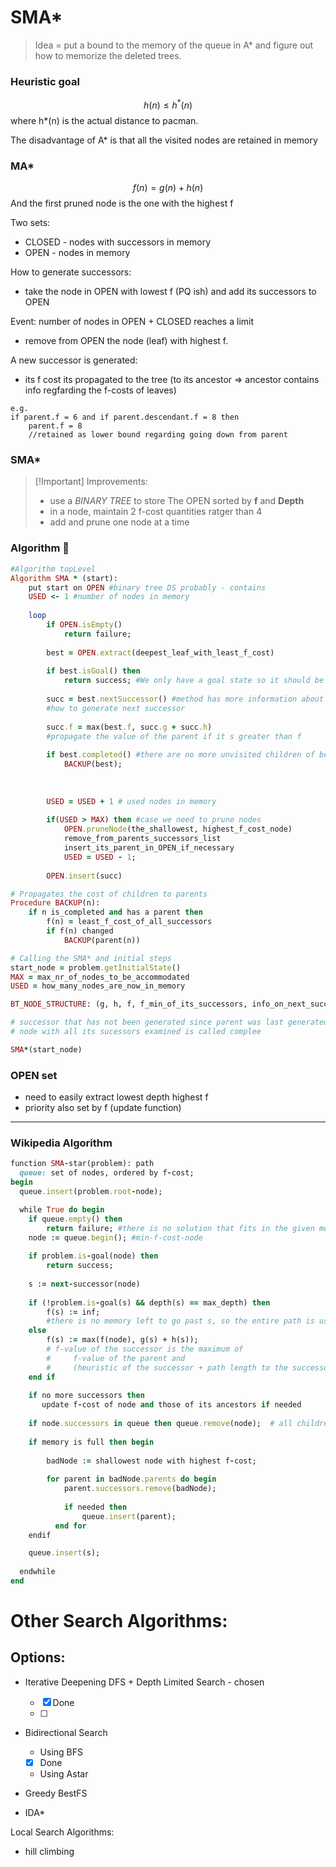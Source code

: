 # SMA*

> Idea = put a bound to the memory of the queue in A* and figure out how to memorize the deleted trees.

### Heuristic goal 
$$h(n) \le h^*(n)$$ where h*(n) is the actual distance to pacman.

The disadvantage of A* is that all the visited nodes are retained in memory

### MA*
$$f(n)=g(n)+h(n)$$
And the first pruned node is the one with the highest f

Two sets:
- CLOSED - nodes with successors in memory
- OPEN - nodes in memory

How to generate successors:
- take the node in OPEN with lowest f (PQ ish) and add its successors to OPEN

Event: number of nodes in OPEN + CLOSED reaches a limit
- remove from OPEN the node (leaf) with highest f. 

A new successor is generated:
- its f cost its propagated to the tree (to its ancestor $\Rightarrow$ ancestor contains info regfarding the f-costs of leaves)
```
e.g. 
if parent.f = 6 and if parent.descendant.f = 8 then
	parent.f = 8 
	//retained as lower bound regarding going down from parent
```


### SMA*
> [!Important] Improvements:
> - use a *BINARY TREE* to store The OPEN sorted by **f** and **Depth**
> - in a node, maintain 2 f-cost quantities ratger than 4
> - add and prune one node at a time

### Algorithm 🤔

```ruby
#Algorithm topLevel
Algorithm SMA * (start):
	put start on OPEN #binary tree DS probably - contains
	USED <- 1 #number of nodes in memory
	
	loop
		if OPEN.isEmpty() 
			return failure;
			
		best = OPEN.extract(deepest_leaf_with_least_f_cost)
	
		if best.isGoal() then
			return success; #We only have a goal state so it should be fine
	
		succ = best.nextSuccessor() #method has more information about
		#how to generate next successor
		
		succ.f = max(best.f, succ.g + succ.h) 
		#propagate the value of the parent if it s greater than f
	
		if best.completed() #there are no more unvisited children of best
			BACKUP(best);
	
		 
	
		USED = USED + 1 # used nodes in memory
	
		if(USED > MAX) then #case we need to prune nodes
			OPEN.pruneNode(the_shallowest, highest_f_cost_node)
			remove_from_parents_successors_list
			insert_its_parent_in_OPEN_if_necessary
			USED = USED - 1;
	
		OPEN.insert(succ)

# Propagates the cost of children to parents
Procedure BACKUP(n):
	if n is_completed and has a parent then
		f(n) = least_f_cost_of_all_successors
		if f(n) changed
			BACKUP(parent(n))
```

```ruby
# Calling the SMA* and initial steps
start_node = problem.getInitialState()
MAX = max_nr_of_nodes_to_be_accommodated
USED = how_many_nodes_are_now_in_memory

BT_NODE_STRUCTURE: (g, h, f, f_min_of_its_successors, info_on_next_successor_to_be_generated)

# successor that has not been generated since parent was last generated = unexamined
# node with all its sucessors examined is called complee

SMA*(start_node)
```

### OPEN set
- need to easily extract lowest depth highest f
- priority also set by f (update function)

---

### Wikipedia Algorithm
```ruby
function SMA-star(problem): path
  queue: set of nodes, ordered by f-cost;
begin
  queue.insert(problem.root-node);

  while True do begin
    if queue.empty() then 
	    return failure; #there is no solution that fits in the given memory
    node := queue.begin(); #min-f-cost-node
    
    if problem.is-goal(node) then 
	    return success;
    
    s := next-successor(node)
    
    if (!problem.is-goal(s) && depth(s) == max_depth) then
        f(s) := inf; 
        #there is no memory left to go past s, so the entire path is useless
    else
        f(s) := max(f(node), g(s) + h(s));
        # f-value of the successor is the maximum of
        #     f-value of the parent and 
        #     (heuristic of the successor + path length to the successor)
    end if
    
    if no more successors then
       update f-cost of node and those of its ancestors if needed
    
    if node.successors in queue then queue.remove(node);  # all children have already been added to the queue via a shorter way
    
    if memory is full then begin
		
		badNode := shallowest node with highest f-cost;
	    
	    for parent in badNode.parents do begin
	        parent.successors.remove(badNode);
        
	        if needed then 
		        queue.insert(parent); 
	      end for
    endif

    queue.insert(s);
    
  endwhile
end
```

# Other Search Algorithms:

## Options:
- Iterative Deepening DFS + Depth Limited Search - chosen
	- [x] Done
	- [ ] 
- Bidirectional Search
	- Using BFS
	- [x] Done
	- Using Astar

- Greedy BestFS

- IDA*

Local Search Algorithms:
- hill  climbing